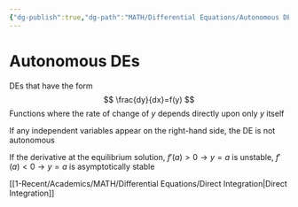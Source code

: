 ```yaml
---
{"dg-publish":true,"dg-path":"MATH/Differential Equations/Autonomous DEs.md","permalink":"/math/differential-equations/autonomous-d-es/","created":"2024-10-04T14:48:00.987-04:00","updated":"2025-07-08T11:02:52.733-04:00"}
---
```


# Autonomous DEs

DEs that have the form 
$$
\frac{dy}{dx}=f(y)
$$
Functions where the rate of change of $y$ depends directly upon only $y$ itself

If any independent variables appear on the right-hand side, the DE is not autonomous

If the derivative at the equilibrium solution, $f'(a)>0 \to y=a$ is unstable, $f'(a)<0\to y=a$ is asymptotically stable

[[1-Recent/Academics/MATH/Differential Equations/Direct Integration\|Direct Integration]]